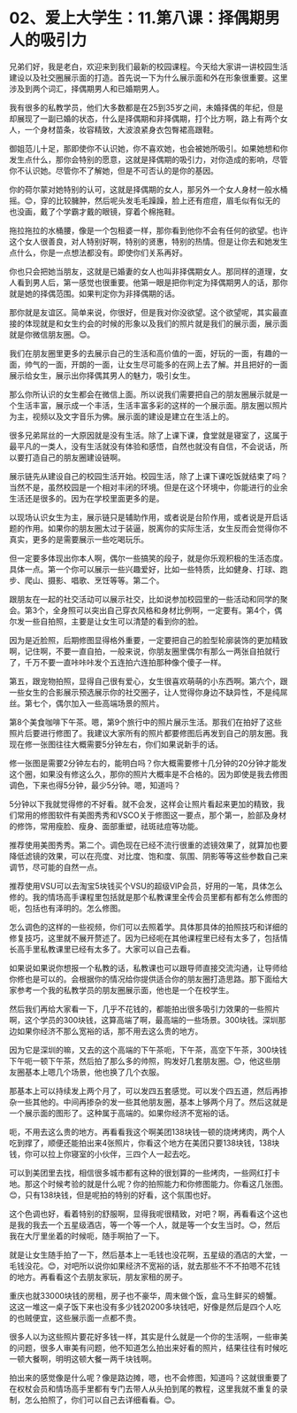 # 02、爱上大学生：11.第八课：择偶期男人的吸引力

兄弟们好，我是老白，欢迎来到我们最新的校园课程。今天给大家讲一讲校园生活建设以及社交圈展示面的打造。首先说一下为什么展示面和外在形象很重要。这里涉及到两个词汇，择偶期男人和已婚期男人。

我有很多的私教学员，他们大多数都是在25到35岁之间，未婚择偶的年纪，但是却展现了一副已婚的状态，什么是择偶期和非择偶期，打个比方啊，路上有两个女人，一个身材苗条，妆容精致，大波浪紧身衣包臀裙高跟鞋。

御姐范儿十足，那即使你不认识她，你不喜欢她，也会被她所吸引。如果她想和你发生点什么，那你会特别的愿意，这就是择偶期的吸引力，对你造成的影响，尽管你不认识她。尽管你不了解她，但是不可否认的是你的基因。

你的荷尔蒙对她特别的认可，这就是择偶期的女人，那另外一个女人身材一般水桶摇。😊，穿的比较臃肿，然后呢头发毛毛躁躁，脸上还有痘痘，眉毛似有似无的也没画，戴了个学霸才戴的眼镜，穿着个棉拖鞋。

拖拉拖拉的水桶腰，像是一个包租婆一样，那你看到他你不会有任何的欲望。也许这个女人很善良，对人特别好啊，特别的贤惠，特别的热情。但是让你去和她发生点什么，你是一点想法都没有。即使你们关系再好。

你也只会把她当朋友，这就是已婚妻的女人也叫非择偶期女人。那同样的道理，女人看到男人后，第一感觉也很重要。他第一眼是把你判定为择偶期男人的话，那你就是她的择偶范围。如果判定你为非择偶期的话。

那你就是友谊区。简单来说，你很好，但是我对你没欲望。这个欲望呢，其实最直接的体现就是和女生约会的时候的形象以及我们的照片就是我们的展示面，展示面就是你微信朋友圈。😊。

我们在朋友圈里更多的去展示自己的生活和高价值的一面，好玩的一面，有趣的一面，帅气的一面，开朗的一面，让女生尽可能多的在网上去了解。并且把好的一面展示给女生，展示出你择偶其男人的魅力，吸引女生。

那么你所认识的女生都会在微信上面。所以说我们需要把自己的朋友圈展示就是一个生活丰富，展示成一个丰活，生活丰富多彩的这样的一个展示面。朋友圈以照片为主，视频以及文字音乐为佛。展示面的建设是建立在生活上的。

很多兄弟屌丝的一大原因就是没有生活。除了上课下课，食堂就是寝室了，这属于最平凡的一类人，没有生活就没有体验和感悟，自然也就没有自信，不会说话，所以要打造自己的朋友圈建设链啊。

展示链先从建设自己的校园生活开始。校园生活，除了上课下课吃饭就结束了吗？当然不是，虽然校园是一个相对丰闭的环境。但是在这个环境中，你能进行的业余生活还是很多的。因为在学校里面更多的是。

以现场认识女生为主，展示链只是辅助作用，或者说是台阶作用，或者说是开启话题的作用。如果你的朋友圈太过于装逼，脱离你的实际生活，女生反而会觉得你不真实，更多的是需要展示一些吃喝玩乐。

但一定要多体现出你本人啊，偶尔一些搞笑的段子，就是你乐观积极的生活态度。具体一点。第一个你可以展示一些兴趣爱好，比如一些特质，比如健身、打球、跑步、爬山、摄影、唱歌、烹饪等等。第二个。

跟朋友在一起的社交活动可以展示社交，比如说参加校园里的一些活动和同学的聚会。第3个，全身照可以突出自己穿衣风格和身材比例啊，一定要有。第4个，偶尔发一些自拍照，主要是让女生可以清楚的看到你的脸。

因为是近脸照，后期修图显得格外重要，一定要把自己的脸型轮廓装饰的更加精致啊，记住啊，不要一直自拍，一般来说，你朋友圈里偶尔有那么一两张自拍就行了，千万不要一直咔咔咔发个五连拍六连拍那种像个傻子一样。

第五，跟宠物拍照，显得自己很有爱心，女生很喜欢萌萌的小东西啊。第六个，跟一些女生的合影展示预选展示你的社交圈子，让人觉得你身边不缺异性，不是纯屌丝。第七个，偶尔加入一些高端场景的照片。

第8个美食咖啡下午茶。嗯，第9个旅行中的照片展示生活。那我们在拍好了这些照片后要进行修图了。我建议大家所有的照片都要修图后再发到自己的朋友圈。我现在修一张图往往大概需要5分钟左右，你们如果说新手的话。

修一张图是需要2分钟左右的，能明白吗？你大概需要修十几分钟的20分钟才能发这个圈，如果没有修这么久，那你的照片大概率是不合格的。因为即使是我去修图调色，下来也得5分钟，最少5分钟。嗯，知道吗？

5分钟以下我就觉得修的不好看。就不会发，这样会让照片看起来更加的精致，我们常用的修图软件有美图秀秀和VSCO关于修图这一要点，那个第一，脸部及身材的修饰，常用瘦脸、瘦身、面部重塑，祛斑祛痘等功能。

推荐使用美图秀秀。第二个。调色现在已经不流行很重的滤镜效果了，就算加也要降低滤镜的效果，可以在亮度、对比度、饱和度、氛围、阴影等等这些参数自己来调节，尽可能的自然一点。

推荐使用VSU可以去淘宝5块钱买个VSU的超级VIP会员，好用的一笔，具体怎么修的。我的情场高手课程里包括就是那个私教课里全传会员里都有都有怎么修图的呃，包括也有泽明的。怎么修图。

怎么调色的这样的一些视频，你们可以去照着学。具体那具体的拍照技巧和详细的修复技巧，这里就不展开赘述了。因为已经呃在其他课程里已经有太多了，包括情长高手里私教课里已经有太多了。大家可以自己去看。

如果说如果说你想报一个私教的话，私教课也可以跟导师直接交流沟通，让导师给你修也是可以的。会根据你的情况给你提供适合你的朋友圈打造思路。那下面给大家参考一个我的私教学员的朋友圈展示面，他也是一个在校学生。

然后我们再给大家看一下，几乎不花钱的，都能拍出很多吸引力效果的一些照片啊，这个学员的300块钱，这算高端了啊，最高端的一些场景。300块钱。深圳那边如果你经济不那么宽裕的话，那不用去这么贵的地方。

因为它是深圳的嘛，又去的这个高端的下午茶呃，下午茶，高空下午茶，300块钱下午呃一顿下午茶，然后拍了那么多的帅照，购发好几套朋友圈。😊，他这些朋友圈基本上嗯几个场景，他也换了几个衣服。

那基本上可以持续发上两个月了，可以发四五套感觉。可以发个四五道，然后再掺杂一些其他的。中间再掺杂的发一些其他朋友圈，基本上够两个月了。然后这就是一个展示面的图形了。这种属于高端的。如果你经济不宽裕的话。

呃，不用去这么贵的地方。再看看我这个啊美团138块钱一顿的烧烤烤肉，两个人吃到撑了，顺便还能拍出来4张照片，你看这个地方在美团只要138块钱，138块钱，你可以拉上你寝室的小伙伴，三四个人一起去吃。

可以到美团里去找，相信很多城市都有这种的很划算的一些烤肉，一些网红打卡地。那这个时候考验的就是什么呢？你的拍照能力和你修图能力。你看这几张图。😊，只有138块钱，但是呢拍的特别的好看，这个氛围也好。

这个色调也好，看着特别的舒服啊，显得我呢很精致，对吧？啊，再看看这个这也是我的我去一个五星级酒店，等一个等一个人，就是等一个女生当时。😊，然后我在大厅里坐着的时候呃，随手啊拍了一下。

就是让女生随手拍了一下，然后基本上一毛钱也没花啊，五星级的酒店的大堂，一毛钱没花。😊，对吧所以说你如果经济不宽裕的话，就去那些不不不拍嗯不花钱的地方。再看看这个去朋友家玩，朋友家租的房子。

重庆也就33000块钱的房租，房子也不豪华，周末做个饭，盒马生鲜买的螃蟹。这这一堆这一桌子饭下来也没有多少钱20200多块钱吧，好像是然后是四个人吃的也贼便宜，这些展示面一点都不贵。

很多人以为这些照片要花好多钱一样，其实是什么就是一个你的生活啊，一些审美的问题，很多人审美有问题，他不知道怎么拍出来好看的照片，结果往往有时候吃一顿大餐啊，明明这顿大餐一两千块钱啊。

拍出来的感觉像是什么呢？像是路边摊，嗯，也不会修图，知道吗？这就很重要了在权杖会员和情场高手里都有专门去带人从头拍到尾的教程，这里我就不重复的录制，怎么拍照了，你们可以自己去详细看看。😊。

